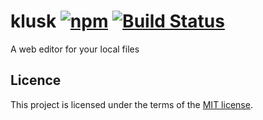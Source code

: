 # klusk [![npm](https://img.shields.io/npm/v/klusk.svg)](https://github.com/mszajna/klusk) [![Build Status](https://img.shields.io/travis/mszajna/klusk.svg)](https://github.com/mszajna/klusk)

A web editor for your local files

## Licence

This project is licensed under the terms of the [MIT license](LICENSE).
